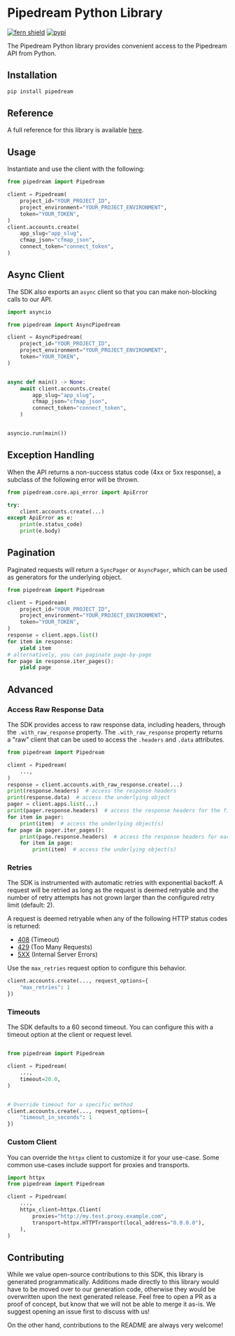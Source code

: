 # Pipedream Python Library

[![fern shield](https://img.shields.io/badge/%F0%9F%8C%BF-Built%20with%20Fern-brightgreen)](https://buildwithfern.com?utm_source=github&utm_medium=github&utm_campaign=readme&utm_source=https%3A%2F%2Fgithub.com%2FPipedreamHQ%2Fpipedream-sdk-python)
[![pypi](https://img.shields.io/pypi/v/pipedream)](https://pypi.python.org/pypi/pipedream)

The Pipedream Python library provides convenient access to the Pipedream API from Python.

## Installation

```sh
pip install pipedream
```

## Reference

A full reference for this library is available [here](https://github.com/PipedreamHQ/pipedream-sdk-python/blob/HEAD/./reference.md).

## Usage

Instantiate and use the client with the following:

```python
from pipedream import Pipedream

client = Pipedream(
    project_id="YOUR_PROJECT_ID",
    project_environment="YOUR_PROJECT_ENVIRONMENT",
    token="YOUR_TOKEN",
)
client.accounts.create(
    app_slug="app_slug",
    cfmap_json="cfmap_json",
    connect_token="connect_token",
)
```

## Async Client

The SDK also exports an `async` client so that you can make non-blocking calls to our API.

```python
import asyncio

from pipedream import AsyncPipedream

client = AsyncPipedream(
    project_id="YOUR_PROJECT_ID",
    project_environment="YOUR_PROJECT_ENVIRONMENT",
    token="YOUR_TOKEN",
)


async def main() -> None:
    await client.accounts.create(
        app_slug="app_slug",
        cfmap_json="cfmap_json",
        connect_token="connect_token",
    )


asyncio.run(main())
```

## Exception Handling

When the API returns a non-success status code (4xx or 5xx response), a subclass of the following error
will be thrown.

```python
from pipedream.core.api_error import ApiError

try:
    client.accounts.create(...)
except ApiError as e:
    print(e.status_code)
    print(e.body)
```

## Pagination

Paginated requests will return a `SyncPager` or `AsyncPager`, which can be used as generators for the underlying object.

```python
from pipedream import Pipedream

client = Pipedream(
    project_id="YOUR_PROJECT_ID",
    project_environment="YOUR_PROJECT_ENVIRONMENT",
    token="YOUR_TOKEN",
)
response = client.apps.list()
for item in response:
    yield item
# alternatively, you can paginate page-by-page
for page in response.iter_pages():
    yield page
```

## Advanced

### Access Raw Response Data

The SDK provides access to raw response data, including headers, through the `.with_raw_response` property.
The `.with_raw_response` property returns a "raw" client that can be used to access the `.headers` and `.data` attributes.

```python
from pipedream import Pipedream

client = Pipedream(
    ...,
)
response = client.accounts.with_raw_response.create(...)
print(response.headers)  # access the response headers
print(response.data)  # access the underlying object
pager = client.apps.list(...)
print(pager.response.headers)  # access the response headers for the first page
for item in pager:
    print(item)  # access the underlying object(s)
for page in pager.iter_pages():
    print(page.response.headers)  # access the response headers for each page
    for item in page:
        print(item)  # access the underlying object(s)
```

### Retries

The SDK is instrumented with automatic retries with exponential backoff. A request will be retried as long
as the request is deemed retryable and the number of retry attempts has not grown larger than the configured
retry limit (default: 2).

A request is deemed retryable when any of the following HTTP status codes is returned:

- [408](https://developer.mozilla.org/en-US/docs/Web/HTTP/Status/408) (Timeout)
- [429](https://developer.mozilla.org/en-US/docs/Web/HTTP/Status/429) (Too Many Requests)
- [5XX](https://developer.mozilla.org/en-US/docs/Web/HTTP/Status/500) (Internal Server Errors)

Use the `max_retries` request option to configure this behavior.

```python
client.accounts.create(..., request_options={
    "max_retries": 1
})
```

### Timeouts

The SDK defaults to a 60 second timeout. You can configure this with a timeout option at the client or request level.

```python

from pipedream import Pipedream

client = Pipedream(
    ...,
    timeout=20.0,
)


# Override timeout for a specific method
client.accounts.create(..., request_options={
    "timeout_in_seconds": 1
})
```

### Custom Client

You can override the `httpx` client to customize it for your use-case. Some common use-cases include support for proxies
and transports.

```python
import httpx
from pipedream import Pipedream

client = Pipedream(
    ...,
    httpx_client=httpx.Client(
        proxies="http://my.test.proxy.example.com",
        transport=httpx.HTTPTransport(local_address="0.0.0.0"),
    ),
)
```

## Contributing

While we value open-source contributions to this SDK, this library is generated programmatically.
Additions made directly to this library would have to be moved over to our generation code,
otherwise they would be overwritten upon the next generated release. Feel free to open a PR as
a proof of concept, but know that we will not be able to merge it as-is. We suggest opening
an issue first to discuss with us!

On the other hand, contributions to the README are always very welcome!
